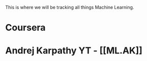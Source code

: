 
This is where we will be tracking all things Machine Learning.

# Coursera

# Andrej Karpathy YT - [[ML.AK]]

